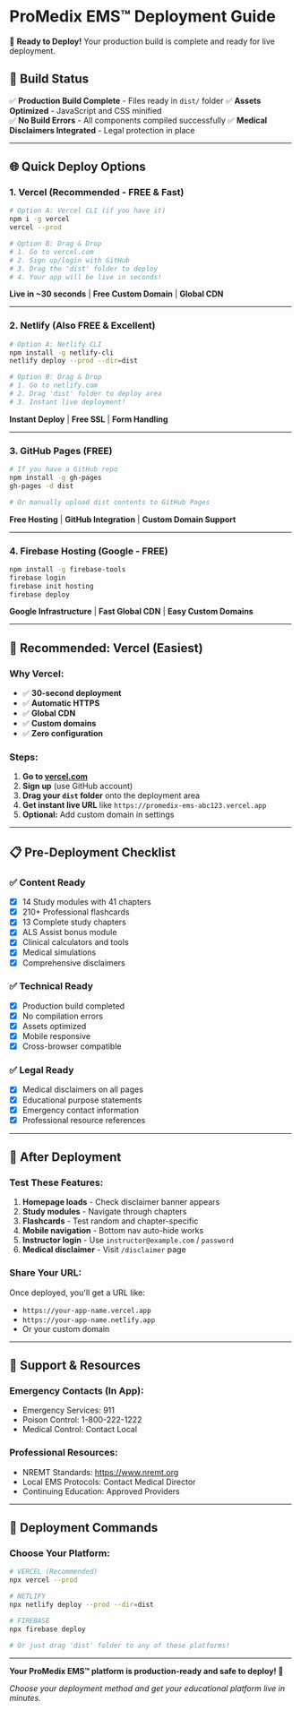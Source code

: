 # ProMedix EMS™ Deployment Guide

🚀 **Ready to Deploy!** Your production build is complete and ready for live deployment.

## 📁 Build Status
✅ **Production Build Complete** - Files ready in `dist/` folder
✅ **Assets Optimized** - JavaScript and CSS minified  
✅ **No Build Errors** - All components compiled successfully
✅ **Medical Disclaimers Integrated** - Legal protection in place

---

## 🌐 Quick Deploy Options

### 1. **Vercel (Recommended - FREE & Fast)**
```bash
# Option A: Vercel CLI (if you have it)
npm i -g vercel
vercel --prod

# Option B: Drag & Drop
# 1. Go to vercel.com
# 2. Sign up/login with GitHub
# 3. Drag the 'dist' folder to deploy
# 4. Your app will be live in seconds!
```

**Live in ~30 seconds** | **Free Custom Domain** | **Global CDN**

---

### 2. **Netlify (Also FREE & Excellent)**
```bash
# Option A: Netlify CLI
npm install -g netlify-cli
netlify deploy --prod --dir=dist

# Option B: Drag & Drop  
# 1. Go to netlify.com
# 2. Drag 'dist' folder to deploy area
# 3. Instant live deployment!
```

**Instant Deploy** | **Free SSL** | **Form Handling**

---

### 3. **GitHub Pages (FREE)**
```bash
# If you have a GitHub repo
npm install -g gh-pages
gh-pages -d dist

# Or manually upload dist contents to GitHub Pages
```

**Free Hosting** | **GitHub Integration** | **Custom Domain Support**

---

### 4. **Firebase Hosting (Google - FREE)**
```bash
npm install -g firebase-tools
firebase login
firebase init hosting
firebase deploy
```

**Google Infrastructure** | **Fast Global CDN** | **Easy Custom Domains**

---

## 🎯 **Recommended: Vercel (Easiest)**

### **Why Vercel:**
- ✅ **30-second deployment**
- ✅ **Automatic HTTPS**
- ✅ **Global CDN**  
- ✅ **Custom domains**
- ✅ **Zero configuration**

### **Steps:**
1. **Go to [vercel.com](https://vercel.com)**
2. **Sign up** (use GitHub account)
3. **Drag your `dist` folder** onto the deployment area
4. **Get instant live URL** like `https://promedix-ems-abc123.vercel.app`
5. **Optional:** Add custom domain in settings

---

## 📋 **Pre-Deployment Checklist**

### ✅ **Content Ready**
- [x] 14 Study modules with 41 chapters
- [x] 210+ Professional flashcards  
- [x] 13 Complete study chapters
- [x] ALS Assist bonus module
- [x] Clinical calculators and tools
- [x] Medical simulations
- [x] Comprehensive disclaimers

### ✅ **Technical Ready**
- [x] Production build completed
- [x] No compilation errors
- [x] Assets optimized
- [x] Mobile responsive
- [x] Cross-browser compatible

### ✅ **Legal Ready**
- [x] Medical disclaimers on all pages
- [x] Educational purpose statements
- [x] Emergency contact information
- [x] Professional resource references

---

## 🔗 **After Deployment**

### **Test These Features:**
1. **Homepage loads** - Check disclaimer banner appears
2. **Study modules** - Navigate through chapters  
3. **Flashcards** - Test random and chapter-specific
4. **Mobile navigation** - Bottom nav auto-hide works
5. **Instructor login** - Use `instructor@example.com` / `password`
6. **Medical disclaimer** - Visit `/disclaimer` page

### **Share Your URL:**
Once deployed, you'll get a URL like:
- `https://your-app-name.vercel.app`
- `https://your-app-name.netlify.app`
- Or your custom domain

---

## 🛟 **Support & Resources**

### **Emergency Contacts (In App):**
- Emergency Services: 911
- Poison Control: 1-800-222-1222  
- Medical Control: Contact Local

### **Professional Resources:**
- NREMT Standards: https://www.nremt.org
- Local EMS Protocols: Contact Medical Director
- Continuing Education: Approved Providers

---

## 🎉 **Deployment Commands**

### **Choose Your Platform:**

```bash
# VERCEL (Recommended)
npx vercel --prod

# NETLIFY  
npx netlify deploy --prod --dir=dist

# FIREBASE
npx firebase deploy

# Or just drag 'dist' folder to any of these platforms!
```

---

**Your ProMedix EMS™ platform is production-ready and safe to deploy! 🚀**

*Choose your deployment method and get your educational platform live in minutes.*
